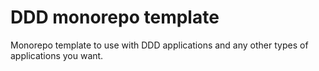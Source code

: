 # DDD monorepo template
Monorepo template to use with DDD applications and any other types of applications you want.
